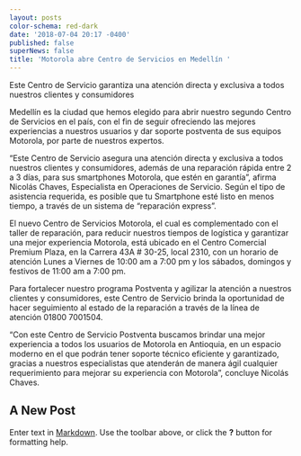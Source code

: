 ```yaml
---
layout: posts
color-schema: red-dark
date: '2018-07-04 20:17 -0400'
published: false
superNews: false
title: 'Motorola abre Centro de Servicios en Medellín '
---
```

Este Centro de Servicio garantiza una atención directa y exclusiva a todos nuestros clientes y consumidores

Medellín es la ciudad que hemos elegido para abrir nuestro segundo Centro de Servicios en el país, con el fin de seguir ofreciendo las mejores experiencias a nuestros usuarios y dar  soporte postventa de sus equipos Motorola, por parte de nuestros expertos. 

“Este Centro de Servicio asegura una atención directa y exclusiva a todos nuestros clientes y consumidores, además de una reparación rápida entre 2 a 3 días, para sus smartphones Motorola, que estén en garantía”, afirma Nicolás Chaves, Especialista en Operaciones de Servicio. Según el tipo de asistencia requerida, es posible que tu Smartphone esté listo en menos tiempo, a través de un sistema de “reparación express”. 

El nuevo Centro de Servicios Motorola, el cual es complementado con el taller de reparación, para reducir nuestros tiempos de logística y garantizar una mejor experiencia Motorola, está ubicado en el Centro Comercial Premium Plaza, en la Carrera 43A # 30-25, local 2310, con un horario de atención Lunes a Viernes de 10:00 am a 7:00 pm y los sábados, domingos y festivos de 11:00 am a 7:00 pm.  

Para fortalecer nuestro programa Postventa y agilizar la atención a nuestros clientes y consumidores, este Centro de Servicio brinda la oportunidad de hacer seguimiento al estado de la reparación a través de la línea de atención 01800 7001504. 

“Con este Centro de Servicio Postventa buscamos brindar una mejor experiencia a todos los usuarios de Motorola en Antioquia, en  un  espacio moderno en el que podrán tener soporte técnico eficiente y garantizado, gracias a nuestros especialistas que atenderán de manera ágil cualquier requerimiento para mejorar su experiencia con Motorola”, concluye Nicolás Chaves. 
## A New Post

Enter text in [Markdown](http://daringfireball.net/projects/markdown/). Use the toolbar above, or click the **?** button for formatting help.
